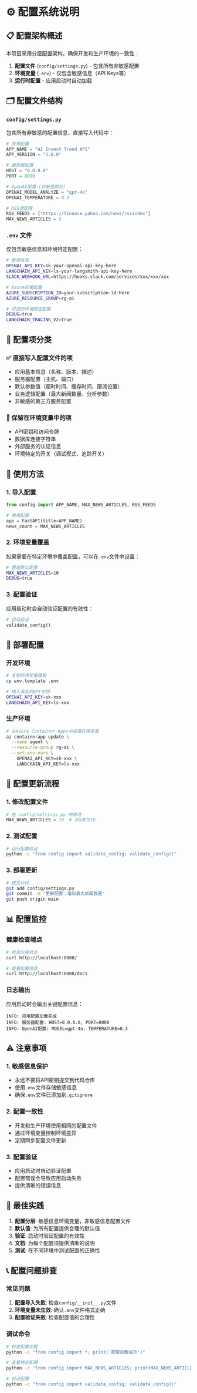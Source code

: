 # ⚙️ 配置系统说明

## 📋 配置架构概述

本项目采用分层配置架构，确保开发和生产环境的一致性：

1. **配置文件** (`config/settings.py`) - 包含所有非敏感配置
2. **环境变量** (`.env`) - 仅包含敏感信息（API Keys等）
3. **运行时配置** - 应用启动时自动加载

## 🗂️ 配置文件结构

### `config/settings.py`
包含所有非敏感的配置信息，直接写入代码中：

```python
# 应用配置
APP_NAME = "AI Invest Trend API"
APP_VERSION = "1.0.0"

# 服务器配置
HOST = "0.0.0.0"
PORT = 8000

# OpenAI配置 (非敏感部分)
OPENAI_MODEL_ANALYZE = "gpt-4o"
OPENAI_TEMPERATURE = 0.3

# RSS源配置
RSS_FEEDS = ["https://finance.yahoo.com/news/rssindex"]
MAX_NEWS_ARTICLES = 5
```

### `.env` 文件
仅包含敏感信息和环境特定配置：

```bash
# 敏感信息
OPENAI_API_KEY=sk-your-openai-api-key-here
LANGCHAIN_API_KEY=ls-your-langsmith-api-key-here
SLACK_WEBHOOK_URL=https://hooks.slack.com/services/xxx/xxx/xxx

# Azure部署配置
AZURE_SUBSCRIPTION_ID=your-subscription-id-here
AZURE_RESOURCE_GROUP=rg-ai

# 可选的环境特定配置
DEBUG=true
LANGCHAIN_TRACING_V2=true
```

## 🔧 配置项分类

### ✅ 直接写入配置文件的项
- 应用基本信息（名称、版本、描述）
- 服务器配置（主机、端口）
- 默认参数值（超时时间、缓存时间、限流设置）
- 业务逻辑配置（最大新闻数量、分析参数）
- 非敏感的第三方服务配置

### 🔐 保留在环境变量中的项
- API密钥和访问令牌
- 数据库连接字符串
- 外部服务的认证信息
- 环境特定的开关（调试模式、追踪开关）

## 📖 使用方法

### 1. 导入配置
```python
from config import APP_NAME, MAX_NEWS_ARTICLES, RSS_FEEDS

# 使用配置
app = FastAPI(title=APP_NAME)
news_count = MAX_NEWS_ARTICLES
```

### 2. 环境变量覆盖
如果需要在特定环境中覆盖配置，可以在`.env`文件中设置：

```bash
# 覆盖默认配置
MAX_NEWS_ARTICLES=10
DEBUG=true
```

### 3. 配置验证
应用启动时会自动验证配置的有效性：

```python
# 自动验证
validate_config()
```

## 🚀 部署配置

### 开发环境
```bash
# 复制环境变量模板
cp env.template .env

# 填入真实的API密钥
OPENAI_API_KEY=sk-xxx
LANGCHAIN_API_KEY=ls-xxx
```

### 生产环境
```bash
# 在Azure Container Apps中设置环境变量
az containerapp update \
  --name agent \
  --resource-group rg-ai \
  --set-env-vars \
    OPENAI_API_KEY=sk-xxx \
    LANGCHAIN_API_KEY=ls-xxx
```

## 🔄 配置更新流程

### 1. 修改配置文件
```python
# 在 config/settings.py 中修改
MAX_NEWS_ARTICLES = 10  # 从5改为10
```

### 2. 测试配置
```bash
# 运行配置验证
python -c "from config import validate_config; validate_config()"
```

### 3. 部署更新
```bash
# 提交代码
git add config/settings.py
git commit -m "更新配置：增加最大新闻数量"
git push origin main
```

## 📊 配置监控

### 健康检查端点
```bash
# 检查应用状态
curl http://localhost:8000/

# 查看配置信息
curl http://localhost:8000/docs
```

### 日志输出
应用启动时会输出关键配置信息：

```
INFO: 应用配置加载完成
INFO: 服务器配置: HOST=0.0.0.0, PORT=8000
INFO: OpenAI配置: MODEL=gpt-4o, TEMPERATURE=0.3
```

## ⚠️ 注意事项

### 1. 敏感信息保护
- 永远不要将API密钥提交到代码仓库
- 使用`.env`文件存储敏感信息
- 确保`.env`文件已添加到`.gitignore`

### 2. 配置一致性
- 开发和生产环境使用相同的配置文件
- 通过环境变量控制环境差异
- 定期同步配置文件更新

### 3. 配置验证
- 应用启动时自动验证配置
- 配置错误会导致应用启动失败
- 提供清晰的错误信息

## 🎯 最佳实践

1. **配置分层**: 敏感信息环境变量，非敏感信息配置文件
2. **默认值**: 为所有配置提供合理的默认值
3. **验证**: 启动时验证配置的有效性
4. **文档**: 为每个配置项提供清晰的说明
5. **测试**: 在不同环境中测试配置的正确性

## 📞 配置问题排查

### 常见问题
1. **配置导入失败**: 检查`config/__init__.py`文件
2. **环境变量未生效**: 确认`.env`文件格式正确
3. **配置验证失败**: 检查配置值的合理性

### 调试命令
```bash
# 检查配置加载
python -c "from config import *; print('配置加载成功')"

# 查看特定配置
python -c "from config import MAX_NEWS_ARTICLES; print(MAX_NEWS_ARTICLES)"

# 验证配置
python -c "from config import validate_config; validate_config()"
``` 